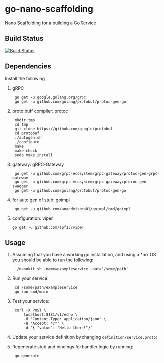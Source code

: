 
# go-nano-scaffolding
Nano Scaffolding for a building a Go Service

## Build Status
[![Build Status](https://travis-ci.org/akmsg/go-nano-scaffolding.svg?branch=master)](https://travis-ci.org/akmsg/go-nano-scaffolding)

## Dependencies

Install the following

1. gRPC

        go get -u google.golang.org/grpc
        go get -u github.com/golang/protobuf/protoc-gen-go
        
2. proto buff compiler: protoc

        mkdir tmp
        cd tmp
        git clone https://github.com/google/protobuf
        cd protobuf
        ./autogen.sh
        ./configure
        make
        make check
        sudo make install
        
3. gateway: gRPC-Gateway

        go get -u github.com/grpc-ecosystem/grpc-gateway/protoc-gen-grpc-gateway
        go get -u github.com/grpc-ecosystem/grpc-gateway/protoc-gen-swagger
        go get -u github.com/golang/protobuf/protoc-gen-go
        
4. for auto gen of stub: goimpl

        go get -u github.com/anandmishra01/goimpl/cmd/goimpl
        
5.  configuration: viper

        go get -u github.com/spf13/viper
        
## Usage

1. Assuming that you have a working go installation, and using a *nix OS you should be able to run the following:

        ./nanokit.sh -name=exampleservice -out='/some/path'

2. Run your service:

        cd /some/path/exampleservice
        go run cmd/main
        
3. Test your service:

        curl -X POST \
            localhost:8181/v1/echo \
            -H 'Content-Type: application/json' \
            -H 'Accept: */*' \
            -d '{ "value": "Hello there!"}'
            
4. Update your service definition by changing `definition/service.proto`:

5. Regenerate stub and bindings for handler logic by running:

        go generate


